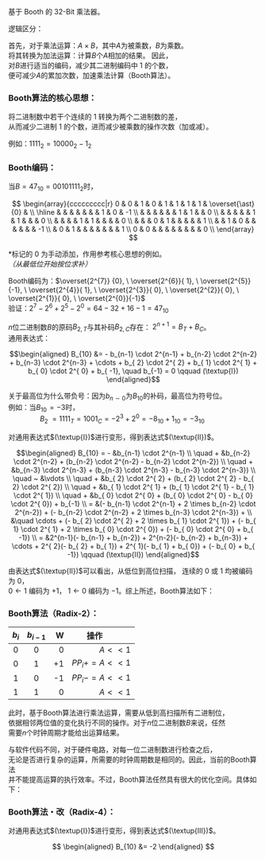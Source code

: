 基于 Booth 的 32-Bit 乘法器。

逻辑区分：

首先，对于乘法运算：$`A \times B`$，其中$`A`$为被乘数，$`B`$为乘数。 \
将其转换为加法运算：计算$`B`$个$`A`$相加的结果。 因此， \
对$`B`$进行适当的编码，减少其二进制编码中 $`1`$ 的个数， \
便可减少$`A`$的累加次数，加速乘法计算（Booth算法）。

### Booth算法的核心思想：

将二进制数中若干个连续的 $`1`$ 转换为两个二进制数的差， \
从而减少二进制 $`1`$ 的个数，进而减少被乘数的操作次数（加或减）。

例如：$`1111_{2} = 10000_{2} - 1_{2}`$

### Booth编码： 

当$`B = 47_{10} = 00101111_{2}`$时，

$$
\begin{array}{ccccccccc|r}
     0 & 0 & 1 & 0 & 1 & 1 & 1 & 1 & \overset{\ast}{0} &    \\
\hline
       &   &   &   &   &   &   & 1 &                0  & -1 \\
       &   &   &   &   &   & 1 & 1 &                   &  0 \\
       &   &   &   &   & 1 & 1 &   &                   &  0 \\
       &   &   &   & 1 & 1 &   &   &                   &  0 \\
       &   &   & 0 & 1 &   &   &   &                   &  1 \\
       &   & 1 & 0 &   &   &   &   &                   & -1 \\
       & 0 & 1 &   &   &   &   &   &                   &  1 \\
     0 & 0 &   &   &   &   &   &   &                   &  0 \\
\end{array}
$$

$`\ast`$标记的 $`0`$ 为手动添加，作用参考核心思想的例如。\
*（从最低位开始按位求补）*

Booth编码为：$`\overset{2^{7}} {0},  \
              \overset{2^{6}}{ 1},  \
              \overset{2^{5}}{-1},  \
              \overset{2^{4}}{ 1},  \
              \overset{2^{3}}{ 0},  \
              \overset{2^{2}}{ 0},  \
              \overset{2^{1}}{ 0},  \
              \overset{2^{0}}{-1}`$ \
验证：$`2^{7} - 2^{6} + 2^{5} - 2^{0} = 64 - 32 + 16 - 1 = 47_{10}`$

$`n`$位二进制数$`B`$的原码$`B_{2,T}`$与其补码$`B_{2,C}`$存在：
$`2^{n+1} = B_{T} + B_{C}`$。 \
通用表达式：

$$\begin{aligned}
     B_{10} &= - b_{n-1} \cdot 2^{n-1} 
               + b_{n-2} \cdot 2^{n-2} 
               + b_{n-3} \cdot 2^{n-3} 
               + \cdots
               + b_{  2} \cdot 2^{  2}  
               + b_{  1} \cdot 2^{  1}  
               + b_{  0} \cdot 2^{  0}  
               + b_{ -1}, \quad b_{-1} = 0 \qquad (\textup{I})
\end{aligned}$$

关于最高位为什么带负号：因为$`b_{n \sim 0}`$为$`B_{10}`$的补码，最高位为符号位。 \
例如：当$`B_{10} \!= -3`$时， \
$`\qquad\qquad
  B_{2} ~= 1111_{T} = 1001_{C} = -2^{3} + 2^{0} = -8_{10} + 1_{10} = -3_{10}`$

对通用表达式$`(\textup{I})`$进行变形，得到表达式$`(\textup{II})`$。

$$\begin{aligned}
     B_{10} =     - &b_{n-1} \cdot 2^{n-1} \\
            \quad + &b_{n-2} \cdot 2^{n-2} + (b_{n-2} \cdot 2^{n-2} - b_{n-2} \cdot 2^{n-2}) \\
            \quad + &b_{n-3} \cdot 2^{n-3} + (b_{n-3} \cdot 2^{n-3} - b_{n-3} \cdot 2^{n-3}) \\
            \quad ~ &\vdots \\
            \quad + &b_{  2} \cdot 2^{  2} + (b_{  2} \cdot 2^{  2} - b_{  2} \cdot 2^{  2}) \\
            \quad + &b_{  1} \cdot 2^{  1} + (b_{  1} \cdot 2^{  1} - b_{  1} \cdot 2^{  1}) \\
            \quad + &b_{  0} \cdot 2^{  0} + (b_{  0} \cdot 2^{  0} - b_{  0} \cdot 2^{  0}) + b_{-1}
\\
            =   &(- b_{n-1} \cdot 2^{n-1} + 2 \times b_{n-2} \cdot 2^{n-2})
               + (- b_{n-2} \cdot 2^{n-2} + 2 \times b_{n-3} \cdot 2^{n-3})
               + \\ 
            &\quad \cdots 
               + (- b_{  2} \cdot 2^{  2} + 2 \times b_{  1} \cdot 2^{  1})
               + (- b_{  1} \cdot 2^{  1} + 2 \times b_{  0} \cdot 2^{  0})
               + (- b_{  0} \cdot 2^{  0} +          b_{ -1}) 
\\
            =   &2^{n-1}(- b_{n-1} + b_{n-2})
               + 2^{n-2}(- b_{n-2} + b_{n-3})
               + \cdots
               + 2^{  2}(- b_{  2} + b_{  1})
               + 2^{  1}(- b_{  1} + b_{  0})
               +        (- b_{  0} + b_{ -1}) \qquad (\textup{II})
\end{aligned}$$

由表达式$`(\textup{II})`$可以看出，从低位到高位扫描，
连续的 $`0`$ 或 $`1`$ 均被编码为 $`0`$， \
$`0 \leftarrow 1`$ 编码为 $`+1`$，
$`1 \leftarrow 0`$ 编码为 $`-1`$。综上所述，Booth算法如下：

### Booth算法（Radix-2）： 

| $`b_{i}`$ | $`b_{i-1}`$ | W | 操作$`\qquad\quad`$ |
|:-:|:-:|--:|--:|
| 0 | 0 |  0 | $`A << 1`$ |
| 0 | 1 | +1 | $`PP_{i} += A << 1`$ |
| 1 | 0 | -1 | $`PP_{i} -= A << 1`$ |
| 1 | 1 |  0 | $`A << 1`$ |

此时，基于Booth算法进行乘法运算，需要从低到高扫描所有二进制位， \
依据相邻两位值的变化执行不同的操作。对于$`n`$位二进制数$`B`$来说，任然 \
需要$`n`$个时钟周期才能给出运算结果。

与软件代码不同，对于硬件电路，对每一位二进制数进行检查之后， \
无论是否进行复杂的运算，所需要的时钟周期数是相同的。因此，当前的Booth算法 \
并不能提高运算的执行效率。不过，Booth算法任然具有很大的优化空间。具体如下：

### Booth算法・改（Radix-4）： 

对通用表达式$`(\textup{I})`$进行变形，得到表达式$`(\textup{III})`$。

$$
\begin{aligned}
     B_{10} &= -2
\end{aligned}
$$